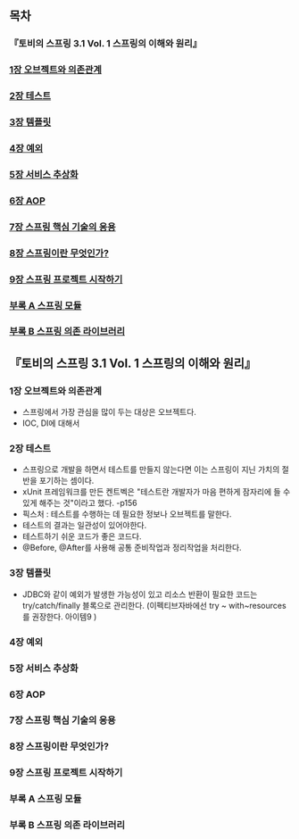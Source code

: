 ## 목차

### 『토비의 스프링 3.1 Vol. 1 스프링의 이해와 원리』

### [1장 오브젝트와 의존관계](#1장-오브젝트와-의존관계)

### [2장 테스트](#2장-테스트)

### [3장 템플릿](#3장-템플릿)

### [4장 예외](#4장-예외)

### [5장 서비스 추상화](#5장-서비스-추상화)

### [6장 AOP](#6장-aop)

### [7장 스프링 핵심 기술의 응용](#7장-스프링-핵심-기술의-응용)

### [8장 스프링이란 무엇인가?](#8장-스프링이란-무엇인가)

### [9장 스프링 프로젝트 시작하기](#9장-스프링-프로젝트-시작하기)

### [부록 A 스프링 모듈](#부록-a-스프링-모듈)

### [부록 B 스프링 의존 라이브러리](#부록-b-스프링-의존-라이브러리)

## 『토비의 스프링 3.1 Vol. 1 스프링의 이해와 원리』

### 1장 오브젝트와 의존관계

- 스프링에서 가장 관심을 많이 두는 대상은 오브젝트다.
- IOC, DI에 대해서

### 2장 테스트

- 스프링으로 개발을 하면서 테스트를 만들지 않는다면 이는 스프링이 지닌 가치의 절반을 포기하는 셈이다.
- xUnit 프레임워크를 만든 켄트벡은 "테스트란 개발자가 마음 편하게 잠자리에 들 수 있게 해주는 것"이라고 했다. -p156
- 픽스처 : 테스트를 수행하는 데 필요한 정보나 오브젝트를 말한다.
- 테스트의 결과는 일관성이 있어야한다.
- 테스트하기 쉬운 코드가 좋은 코드다.
- @Before, @After를 사용해 공통 준비작업과 정리작업을 처리한다.

### 3장 템플릿

- JDBC와 같이 예외가 발생한 가능성이 있고 리소스 반환이 필요한 코드는 try/catch/finally 블록으로 관리한다. (이펙티브자바에선 try ~ with~resources를 권장한다. 아이템9 )

### 4장 예외

### 5장 서비스 추상화

### 6장 AOP

### 7장 스프링 핵심 기술의 응용

### 8장 스프링이란 무엇인가?

### 9장 스프링 프로젝트 시작하기

### 부록 A 스프링 모듈

### 부록 B 스프링 의존 라이브러리
